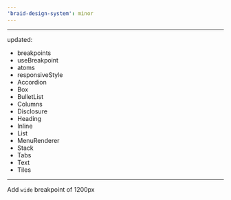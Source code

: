 ```yaml
---
'braid-design-system': minor
---
```


---
updated:
  - breakpoints
  - useBreakpoint
  - atoms
  - responsiveStyle
  - Accordion
  - Box
  - BulletList
  - Columns
  - Disclosure
  - Heading
  - Inline
  - List
  - MenuRenderer
  - Stack
  - Tabs
  - Text
  - Tiles
---

Add `wide` breakpoint of 1200px
